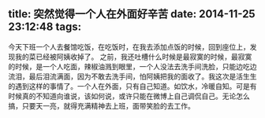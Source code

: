 title: 突然觉得一个人在外面好辛苦
date: 2014-11-25 23:12:48
tags:
---
今天下班一个人去餐馆吃饭，在吃饭时，在我去添加点饭的时候，回到座位上，发现我的菜已经被阿姨收掉了。<!--more-->
之前，我还吐槽什么时候是最寂寞的时候，最寂寞的时候，是一个人吃面，辣椒油溅到眼里，一个人没法去洗手间洗脸，只能边吃边流泪，最后泪流满面，因为不敢去洗手间，怕阿姨把我的面收了。我这次是活生生的遇到这样的事情了。一个人在外面，只有自己知道。如饮水，冷暖自知。可是有时候真的不知道向谁说，该如何说，或许只能在微博上自己调侃自己。无论怎么搞，只要天一亮，就得充满精神去上班，面带笑脸的去工作。

